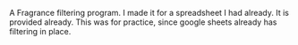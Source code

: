 A Fragrance filtering program. I made it for a spreadsheet I had already. It is provided already.
This was for practice, since google sheets already has filtering in place.
